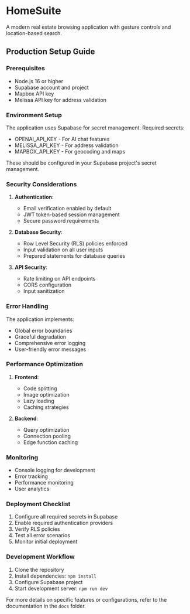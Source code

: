 # HomeSuite

A modern real estate browsing application with gesture controls and location-based search.

## Production Setup Guide

### Prerequisites

- Node.js 16 or higher
- Supabase account and project
- Mapbox API key
- Melissa API key for address validation

### Environment Setup

The application uses Supabase for secret management. Required secrets:

- OPENAI_API_KEY - For AI chat features
- MELISSA_API_KEY - For address validation
- MAPBOX_API_KEY - For geocoding and maps

These should be configured in your Supabase project's secret management.

### Security Considerations

1. **Authentication**: 
   - Email verification enabled by default
   - JWT token-based session management
   - Secure password requirements

2. **Database Security**:
   - Row Level Security (RLS) policies enforced
   - Input validation on all user inputs
   - Prepared statements for database queries

3. **API Security**:
   - Rate limiting on API endpoints
   - CORS configuration
   - Input sanitization

### Error Handling

The application implements:
- Global error boundaries
- Graceful degradation
- Comprehensive error logging
- User-friendly error messages

### Performance Optimization

1. **Frontend**:
   - Code splitting
   - Image optimization
   - Lazy loading
   - Caching strategies

2. **Backend**:
   - Query optimization
   - Connection pooling
   - Edge function caching

### Monitoring

- Console logging for development
- Error tracking
- Performance monitoring
- User analytics

### Deployment Checklist

1. Configure all required secrets in Supabase
2. Enable required authentication providers
3. Verify RLS policies
4. Test all error scenarios
5. Monitor initial deployment

### Development Workflow

1. Clone the repository
2. Install dependencies: `npm install`
3. Configure Supabase project
4. Start development server: `npm run dev`

For more details on specific features or configurations, refer to the documentation in the `docs` folder.